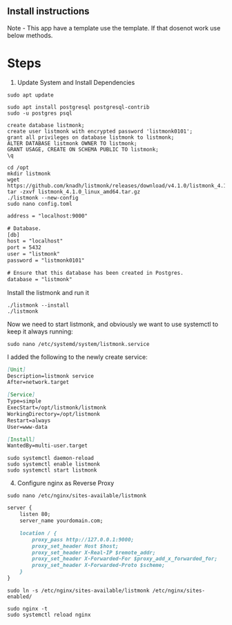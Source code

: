 ## Install instructions

Note - This app have a template use the template. If that dosenot work use below methods. 

# Steps
1. Update System and Install Dependencies

```console
sudo apt update
```

```console
sudo apt install postgresql postgresql-contrib
sudo -u postgres psql
```

```console
create database listmonk;
create user listmonk with encrypted password 'listmonk0101';
grant all privileges on database listmonk to listmonk;
ALTER DATABASE listmonk OWNER TO listmonk;
GRANT USAGE, CREATE ON SCHEMA PUBLIC TO listmonk;
\q
```
```console
cd /opt
mkdir listmonk
wget https://github.com/knadh/listmonk/releases/download/v4.1.0/listmonk_4.1.0_linux_amd64.tar.gz
tar -zxvf listmonk_4.1.0_linux_amd64.tar.gz
./listmonk --new-config
sudo nano config.toml
```
```htm
address = "localhost:9000"

# Database.
[db]
host = "localhost"
port = 5432
user = "listmonk"
password = "listmonk0101"

# Ensure that this database has been created in Postgres.
database = "listmonk"
```

Install the listmonk and run it
```console
./listmonk --install
./listmonk
```

Now we need to start listmonk, and obviously we want to use systemctl to keep it always running:

```console
sudo nano /etc/systemd/system/listmonk.service
```
I added the following to the newly create service:
```markdown
[Unit]
Description=listmonk service
After=network.target

[Service]
Type=simple
ExecStart=/opt/listmonk/listmonk
WorkingDirectory=/opt/listmonk
Restart=always
User=www-data

[Install]
WantedBy=multi-user.target
```

```console
sudo systemctl daemon-reload
sudo systemctl enable listmonk
sudo systemctl start listmonk
```
4. Configure nginx as Reverse Proxy
```console
sudo nano /etc/nginx/sites-available/listmonk
```
```markdown
server {
    listen 80;
    server_name yourdomain.com;

    location / {
        proxy_pass http://127.0.0.1:9000;
        proxy_set_header Host $host;
        proxy_set_header X-Real-IP $remote_addr;
        proxy_set_header X-Forwarded-For $proxy_add_x_forwarded_for;
        proxy_set_header X-Forwarded-Proto $scheme;
    }
}
```
```console
sudo ln -s /etc/nginx/sites-available/listmonk /etc/nginx/sites-enabled/
```

```console
sudo nginx -t
sudo systemctl reload nginx
```